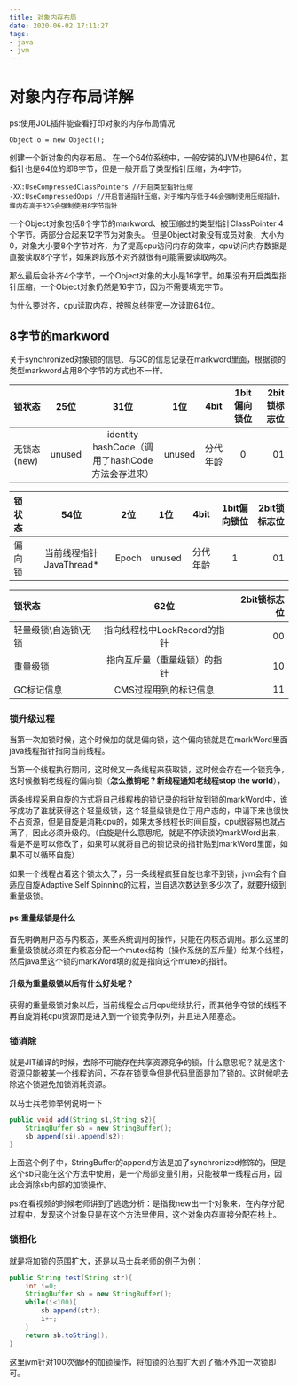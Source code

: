 ```yaml
---
title: 对象内存布局
date: 2020-06-02 17:11:27
tags:
- java
- jvm
---
```


# 对象内存布局详解

ps:使用JOL插件能查看打印对象的内存布局情况
```
Object o = new Object();
```
创建一个新对象的内存布局。
在一个64位系统中，一般安装的JVM也是64位，其指针也是64位的即8字节，但是一般开启了类型指针压缩，为4字节。
```
-XX:UseCompressedClassPointers //开启类型指针压缩
-XX:UseCompressedOops //开启普通指针压缩，对于堆内存低于4G会强制使用压缩指针，堆内存高于32G会强制使用8字节指针
```

一个Object对象包括8个字节的markword、被压缩过的类型指针ClassPointer 4个字节。两部分合起来12字节为对象头。
但是Object对象没有成员对象，大小为0，对象大小要8个字节对齐，为了提高cpu访问内存的效率，cpu访问内存数据是直接读取8个字节，如果跨段放不对齐就很有可能需要读取两次。

那么最后会补齐4个字节，一个Object对象的大小是16字节。如果没有开启类型指针压缩，一个Object对象仍然是16字节，因为不需要填充字节。

为什么要对齐，cpu读取内存，按照总线带宽一次读取64位。

## 8字节的markword

关于synchronized对象锁的信息、与GC的信息记录在markword里面，根据锁的类型markword占用8个字节的方式也不一样。


|锁状态|25位|31位|1位|4bit|1bit偏向锁位|2bit锁标志位|
|:-|:-:|:-:|:-:|:-:|:-:|-:|
|无锁态(new)|unused|identity hashCode（调用了hashCode方法会存进来）|unused|分代年龄|0|01|

|锁状态|54位|2位|1位|4bit|1bit偏向锁位|2bit锁标志位|
|:-|:-:|:-:|:-:|:-:|:-:|-:|
|偏向锁|当前线程指针JavaThread*|Epoch|unused|分代年龄|1|01|

|锁状态|62位|2bit锁标志位|
|:-|:-:|-:|
|轻量级锁\自选锁\无锁 |指向线程栈中LockRecord的指针|00|
|重量级锁 |指向互斥量（重量级锁）的指针|10|
|GC标记信息 |CMS过程用到的标记信息|11|


### 锁升级过程
当第一次加锁时候，这个时候加的就是偏向锁，这个偏向锁就是在markWord里面java线程指针指向当前线程。

当第一个线程执行期间，这时候又一条线程来获取锁，这时候会存在一个锁竞争，这时候撤销老线程的偏向锁（**怎么撤销呢？新线程通知老线程stop the world**），

两条线程采用自旋的方式将自己线程栈的锁记录的指针放到锁的markWord中，谁写成功了谁就获得这个轻量级锁，这个轻量级锁是位于用户态的，申请下来也很快不占资源，但是自旋是消耗cpu的，如果太多线程长时间自旋，cpu很容易也就占满了，因此必须升级的。（自旋是什么意思呢，就是不停读锁的markWord出来，看是不是可以修改了，如果可以就将自己的锁记录的指针贴到markWord里面，如果不可以循环自旋）

如果一个线程占着这个锁太久了，另一条线程疯狂自旋也拿不到锁，jvm会有个自适应自旋Adaptive Self Spinning的过程，当自选次数达到多少次了，就要升级到重量级锁。

#### ps:重量级锁是什么
首先明确用户态与内核态，某些系统调用的操作，只能在内核态调用。那么这里的重量级锁就必须在内核态分配一个mutex结构（操作系统的互斥量）给某个线程，然后java里这个锁的markWord填的就是指向这个mutex的指针。

#### 升级为重量级锁以后有什么好处呢？
获得的重量级锁对象以后，当前线程会占用cpu继续执行，而其他争夺锁的线程不再自旋消耗cpu资源而是进入到一个锁竞争队列，并且进入阻塞态。

### 锁消除
就是JIT编译的时候，去除不可能存在共享资源竞争的锁，什么意思呢？就是这个资源只能被某一个线程访问，不存在锁竞争但是代码里面是加了锁的。这时候呢去除这个锁避免加锁消耗资源。

以马士兵老师举例说明一下
```java
public void add(String s1,String s2){
    StringBuffer sb = new StringBuffer();
    sb.append(si).append(s2);
}
```
上面这个例子中，StringBuffer的append方法是加了synchronized修饰的，但是这个sb只能在这个方法中使用，是一个局部变量引用，只能被单一线程占用，因此会消除sb内部的加锁操作。

ps:在看视频的时候老师讲到了逃逸分析：是指我new出一个对象来，在内存分配过程中，发现这个对象只是在这个方法里使用，这个对象内存直接分配在栈上。

### 锁粗化

就是将加锁的范围扩大，还是以马士兵老师的例子为例：
```java
public String test(String str){
    int i=0;
    StringBuffer sb = new StringBuffer();
    while(i<100){
        sb.append(str);
        i++;
    }
    return sb.toString();
}

```
这里jvm针对100次循环的加锁操作，将加锁的范围扩大到了循环外加一次锁即可。